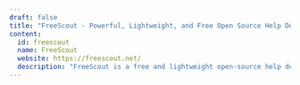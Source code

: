 ```yaml
---
draft: false
title: "FreeScout - Powerful, Lightweight, and Free Open Source Help Desk Solution"
content:
  id: freescout
  name: FreeScout
  website: https://freescout.net/
  description: "FreeScout is a free and lightweight open-source help desk and shared inbox solution, offering an easy-to-use, self-hosted alternative to Zendesk and HelpScout. Enjoy privacy, control, and seamless integrations."
---
```

